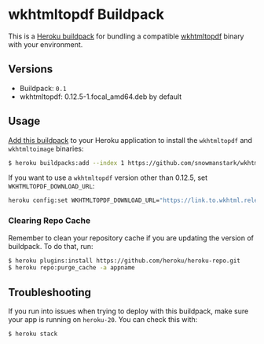# wkhtmltopdf Buildpack

This is a [Heroku buildpack][0] for bundling a compatible [wkhtmltopdf][1]
binary with your environment.

## Versions

* Buildpack:   `0.1`
* wkhtmltopdf: 0.12.5-1.focal_amd64.deb by default

## Usage

[Add this buildpack][2] to your Heroku application to install the `wkhtmltopdf`
and `wkhtmltoimage` binaries:

```bash
$ heroku buildpacks:add --index 1 https://github.com/snowmanstark/wkhtmltopdf-buildpack.git
```

If you want to use a `wkhtmltopdf` version other than 0.12.5, set
`WKHTMLTOPDF_DOWNLOAD_URL`:

```bash
heroku config:set WKHTMLTOPDF_DOWNLOAD_URL="https://link.to.wkhtml.release"
```

### Clearing Repo Cache

Remember to clean your repository cache if you are updating the version of
buildpack. To do that, run:

```bash
$ heroku plugins:install https://github.com/heroku/heroku-repo.git
$ heroku repo:purge_cache -a appname
```

## Troubleshooting

If you run into issues when trying to deploy with this buildpack, make sure your
app is running on `heroku-20`. You can check this with:

```bash
$ heroku stack
```

[0]: http://devcenter.heroku.com/articles/buildpacks
[1]: http://wkhtmltopdf.org/
[2]: https://devcenter.heroku.com/articles/using-multiple-buildpacks-for-an-app
